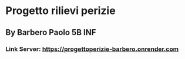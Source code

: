 # Progetto rilievi perizie
## By Barbero Paolo 5B INF
### Link Server: https://progettoperizie-barbero.onrender.com